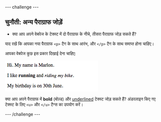 --- challenge ---
## चुनौती: अन्य पैराग्राफ जोड़ें
- क्या आप अपने वेबपेज के टेक्स्ट में दो पैराग्राफ के नीचे, तीसरा पैराग्राफ जोड़ सकते हैं?

याद रखें कि आपका नया पैराग्राफ `<p>` टैग के साथ आरंभ, और `</p>` टैग के साथ समाप्त होना चाहिए।

आपका वेबपेज कुछ इस प्रकार दिखाई देना चाहिए:

![screenshot](images/birthday-paragraph.png)

क्या आप अपने पैराग्राफ में **bold** (बोल्ड) और <u>underlined</u> टेक्स्ट जोड़ सकते हैं? अंडरलाइन किए गए टेक्स्ट के लिए `<u>` और `</u>` टैग्स का उपयोग करें।

--- /challenge ---
